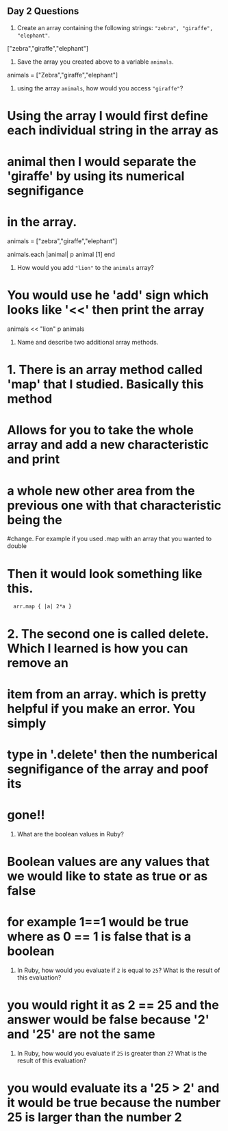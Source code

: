 ## Day 2 Questions

1. Create an array containing the following strings: `"zebra", "giraffe", "elephant"`.

  ["zebra","giraffe","elephant"]

1. Save the array you created above to a variable `animals`.

animals = ["Zebra","giraffe","elephant"]

1. using the array `animals`, how would you access `"giraffe"`?

 # Using the array I would first define each individual string in the array as
 # animal then I would separate the 'giraffe' by using its numerical segnifigance
 # in the array.

 animals = ["zebra","giraffe","elephant"]

 animals.each |animal|
 p animal [1]
 end


1. How would you add `"lion"` to the `animals` array?

 # You would use he 'add' sign which looks like '<<' then print the array

 animals << "lion"
 p animals

1. Name and describe two additional array methods.
 # 1. There is an array method called 'map' that I studied. Basically this method
 # Allows for you to take the whole array and add a new characteristic and print
 # a whole new other area from the previous one with that characteristic being the
 #change. For example if you used .map with an array that you wanted to double
 # Then it would look something like this.

      arr.map { |a| 2*a }

 # 2. The second one is called delete. Which I learned is how you can remove an
 # item from an array. which is pretty helpful if you make an error. You simply
 # type in '.delete' then the numberical segnifigance of the array and poof its
 # gone!!

1. What are the boolean values in Ruby?

  # Boolean values are any values that we would like to state as true or as false
  # for example 1==1 would be true where as 0 == 1 is false that is a boolean

1. In Ruby, how would you evaluate if `2` is equal to `25`? What is the result of this evaluation?

 # you would right it as 2 == 25 and the answer would be false because '2' and '25' are not the same

1. In Ruby, how would you evaluate if `25` is greater than `2`? What is the result of this evaluation?
 # you would evaluate its a '25 > 2' and it would be true because the number 25 is larger than the number 2
